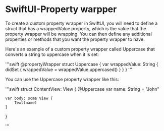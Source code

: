 # SwiftUI-Property warpper

To create a custom property wrapper in SwiftUI, you will need to define a struct that has a wrappedValue property, which is the value that the property wrapper will be wrapping. You can then define any additional properties or methods that you want the property wrapper to have.

Here's an example of a custom property wrapper called Uppercase that converts a string to uppercase when it is set:

'''swift
@propertyWrapper
struct Uppercase {
    var wrappedValue: String {
        didSet {
            wrappedValue = wrappedValue.uppercased()
        }
    }
}
'''

You can use the Uppercase property wrapper like this:

'''swift
struct ContentView: View {
    @Uppercase var name: String = "John"

    var body: some View {
        Text(name)
    }
}

'''
